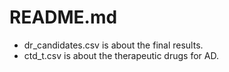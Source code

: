 # README.md

- dr_candidates.csv is about the final results.
- ctd_t.csv is about the therapeutic drugs for AD.
